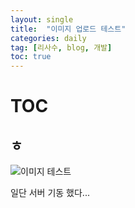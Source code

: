 ```yaml
---
layout: single
title:  "이미지 업로드 테스트"
categories: daily
tag: [리사수, blog, 개발]
toc: true
---
```

# TOC
## ㅎ

![이미지 테스트](../../images/83497_158585.jpg)


일단 서버 기동 했다...